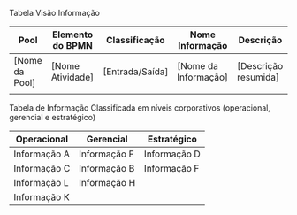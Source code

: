  Tabela Visão Informação 


|Pool| Elemento do BPMN |Classificação  | Nome Informação  |Descrição  |
|--|--|--|--|--|
|[Nome da Pool]|[Nome Atividade]|[Entrada/Saída]|[Nome da Informação]|[Descrição resumida]|
| |||||

Tabela de Informação Classificada em níveis corporativos (operacional, gerencial e estratégico)

|Operacional| Gerencial  | Estratégico  |
|--|--|--|
| Informação A | Informação F | Informação D |
| Informação C | Informação B | Informação F |
| Informação L | Informação H |  | 
| Informação K | |  | |
